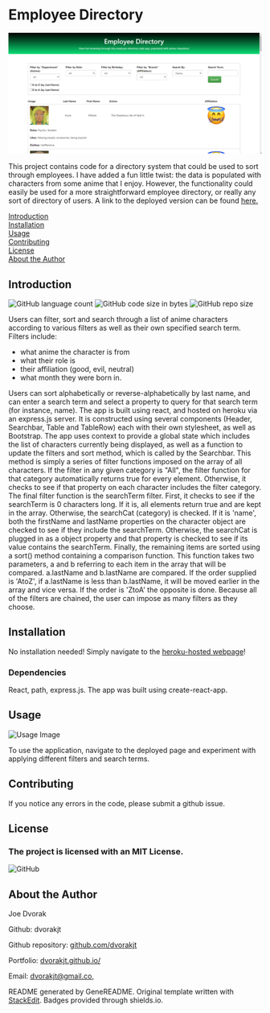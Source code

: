 # Employee Directory
![Screenshot of employee-directory by dvorakjt](./read_me_images/main-screen.png)  

This project contains code for a directory system that could be used to sort through employees. I have added a fun little twist: the data is populated with characters from some anime that I enjoy. However, the functionality could easily be used for a more straightforward employee directory, or really any sort of directory of users. A link to the deployed version can be found [here.](https://salty-sierra-88203.herokuapp.com/)

[Introduction](#introduction)  
[Installation](#installation)  
[Usage](#usage)  
[Contributing](#contributing)  
[License](#license)  
[About the Author](#about-the-author)  

## Introduction

![GitHub language count](https://img.shields.io/github/languages/count/dvorakjt/employee-directory) ![GitHub code size in bytes](https://img.shields.io/github/languages/code-size/dvorakjt/employee-directory) ![GitHub repo size](https://img.shields.io/github/repo-size/dvorakjt/employee-directory)

Users can filter, sort and search through a list of anime characters according to various filters as well as their own specified search term. Filters include:  
- what anime the character is from  
- what their role is  
- their affiliation (good, evil, neutral) 
- what month they were born in.  

Users can sort alphabetically or reverse-alphabetically by last name, and can enter a search term and select a property to query for that search term (for instance, name). The app is built using react, and hosted on heroku via an express.js server. It is constructed using several components (Header, Searchbar, Table and TableRow) each with their own stylesheet, as well as Bootstrap. The app uses context to provide a global state which includes the list of characters currently being displayed, as well as a function to update the filters and sort method, which is called by the Searchbar. This method is simply a series of filter functions imposed on the array of all characters. If the filter in any given category is "All", the filter function for that category automatically returns true for every element. Otherwise, it checks to see if that property on each character includes the filter category. The final filter function is the searchTerm filter. First, it checks to see if the searchTerm is 0 characters long. If it is, all elements return true and are kept in the array. Otherwise, the searchCat (category) is checked. If it is 'name', both the firstName and lastName properties on the character object are checked to see if they include the searchTerm. Otherwise, the searchCat is plugged in as a object property and that property is checked to see if its value contains the searchTerm. Finally, the remaining items are sorted using a sort() method containing a comparison function. This function takes two parameters, a and b referring to each item in the array that will be compared. a.lastName and b.lastName are compared. If the order supplied is 'AtoZ', if a.lastName is less than b.lastName, it will be moved earlier in the array and vice versa. If the order is 'ZtoA' the opposite is done. Because all of the filters are chained, the user can impose as many filters as they choose.

## Installation

No installation needed! Simply navigate to the [heroku-hosted webpage](https://salty-sierra-88203.herokuapp.com/)!

### Dependencies

React, path, express.js. The app was built using create-react-app.

## Usage
![Usage Image](./read_me_images/usage-screenshot.gif)

To use the application, navigate to the deployed page and experiment with applying different filters and search terms.

## Contributing

If you notice any errors in the code, please submit a github issue. 

## License
### The project is licensed with an MIT License.

![GitHub](https://img.shields.io/github/license/dvorakjt/employee-directory)


## About the Author

Joe Dvorak

Github: dvorakjt

Github repository: [github.com/dvorakjt](https://github.com/dvorakjt/)

Portfolio: [dvorakjt.github.io/](https://dvorakjt.github.io/)

Email: dvorakjt@gmail.co,

README generated by GeneREADME. Original template written with [StackEdit](https://stackedit.io/). Badges provided through shields.io.
